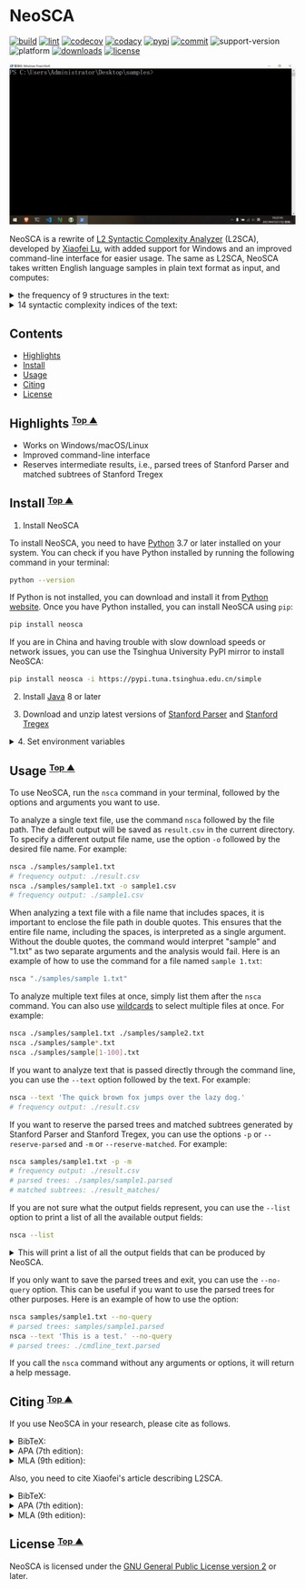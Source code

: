 # NeoSCA

[![build](https://github.com/tanloong/neosca/workflows/build/badge.svg)](https://github.com/tanloong/neosca/actions?query=workflow%3Abuild)
[![lint](https://github.com/tanloong/neosca/workflows/lint/badge.svg)](https://github.com/tanloong/neosca/actions?query=workflow%3ALint)
[![codecov](https://img.shields.io/codecov/c/github/tanloong/neosca)](https://codecov.io/gh/tanloong/neosca)
[![codacy](https://app.codacy.com/project/badge/Grade/6d49b7a0f3ac44b79d6fc6b87b303034)](https://www.codacy.com/gh/tanloong/neosca/dashboard?utm_source=github.com&amp;utm_medium=referral&amp;utm_content=tanloong/neosca&amp;utm_campaign=Badge_Grade)
[![pypi](https://img.shields.io/pypi/v/neosca)](https://pypi.org/project/neosca)
[![commit](https://img.shields.io/github/last-commit/tanloong/neosca)](https://github.com/tanloong/neosca/commits/master)
![support-version](https://img.shields.io/pypi/pyversions/neosca)
![platform](https://img.shields.io/badge/platform-Windows%20%7C%20macOS%20%7C%20Linux-lightgray)
[![downloads](https://img.shields.io/pypi/dm/neosca)](#install)
[![license](https://img.shields.io/github/license/tanloong/neosca)](https://github.com/tanloong/neosca/blob/master/LICENSE.txt)

![](img/testing-on-Windows.gif)

NeoSCA is a rewrite of
[L2 Syntactic Complexity Analyzer](http://personal.psu.edu/xxl13/downloads/l2sca.html) (L2SCA),
developed by
[Xiaofei Lu](http://personal.psu.edu/xxl13/index.html),
with added support for Windows and an improved command-line interface for easier usage.
The same as L2SCA, NeoSCA takes written English language samples in plain text format as input, and computes:

<details>

<summary>
the frequency of 9 structures in the text:
</summary>

1. words (W)
2. sentences (S)
3. verb phrases (VP)
4. clauses (C)
5. T-units (T)
6. dependent clauses (DC)
7. complex T-units (CT)
8. coordinate phrases (CP)
9. complex nominals (CN), and

</details>

<details>

<summary>
14 syntactic complexity indices of the text:
</summary>

1. mean length of sentence (MLS)
2. mean length of T-unit (MLT)
3. mean length of clause (MLC)
4. clauses per sentence (C/S)
5. verb phrases per T-unit (VP/T)
6. clauses per T-unit (C/T)
7. dependent clauses per clause (DC/C)
8. dependent clauses per T-unit (DC/T)
9. T-units per sentence (T/S)
10. complex T-unit ratio (CT/T)
11. coordinate phrases per T-unit (CP/T)
12. coordinate phrases per clause (CP/C)
13. complex nominals per T-unit (CN/T)
14. complex nominals per clause (CP/C)

</details>

## Contents

<!-- vim-markdown-toc GFM -->

* [Highlights](#highlights)
* [Install](#install)
* [Usage](#usage)
* [Citing](#citing)
* [License](#license)

<!-- vim-markdown-toc -->

## <a name="highlights"></a> Highlights <small><sup>[Top ▲](#contents)</sup></small>

* Works on Windows/macOS/Linux
* Improved command-line interface
* Reserves intermediate results, i.e., parsed trees of Stanford Parser and matched subtrees of Stanford Tregex

## <a name="install"></a> Install <small><sup>[Top ▲](#contents)</sup></small>

1. Install NeoSCA

To install NeoSCA, you need to have [Python](https://www.python.org/) 3.7 or later installed on your system. You can check if you have Python installed by running the following command in your terminal:

```sh
python --version
```

If Python is not installed, you can download and install it from [Python website](https://www.python.org/downloads/). Once you have Python installed, you can install NeoSCA using `pip`:

```sh
pip install neosca
```

If you are in China and having trouble with slow download speeds or network issues, you can use the Tsinghua University PyPI mirror to install NeoSCA:

```sh
pip install neosca -i https://pypi.tuna.tsinghua.edu.cn/simple
```

2. Install [Java](https://www.java.com/en/download) 8 or later

3. Download and unzip latest versions of
[Stanford Parser](https://nlp.stanford.edu/software/lex-parser.shtml#Download) and 
[Stanford Tregex](https://nlp.stanford.edu/software/tregex.html#Download)

<details>

<summary>
4. Set environment variables
</summary>

+ Windows:

In the Environment Variables window (press `Windows`+`s`, type *env*, and press `Enter`):

```sh
STANFORD_PARSER_HOME=\path\to\stanford-parser-full-2020-11-17
STANFORD_TREGEX_HOME=\path\to\stanford-tregex-2020-11-17
```

+ Linux/macOS:

```sh
export STANFORD_PARSER_HOME=/path/to/stanford-parser-full-2020-11-17
export STANFORD_TREGEX_HOME=/path/to/stanford-tregex-2020-11-17
```

</details>

## <a name="usage"></a> Usage <small><sup>[Top ▲](#contents)</sup></small>

To use NeoSCA, run the `nsca` command in your terminal, followed by the options and arguments you want to use.

To analyze a single text file, use the command `nsca` followed by the file path. The default output will be saved as `result.csv` in the current directory. To specify a different output file name, use the option `-o` followed by the desired file name. For example:

```sh
nsca ./samples/sample1.txt 
# frequency output: ./result.csv
nsca ./samples/sample1.txt -o sample1.csv 
# frequency output: ./sample1.csv
```

When analyzing a text file with a file name that includes spaces, it is important to enclose the file path in double quotes. This ensures that the entire file name, including the spaces, is interpreted as a single argument. Without the double quotes, the command would interpret "sample" and "1.txt" as two separate arguments and the analysis would fail. Here is an example of how to use the command for a file named `sample 1.txt`:

```sh
nsca "./samples/sample 1.txt"
```

To analyze multiple text files at once, simply list them after the `nsca` command. You can also use [wildcards](https://www.gnu.org/savannah-checkouts/gnu/clisp/impnotes/wildcard.html#wildcard-syntax) to select multiple files at once. For example:

```sh
nsca ./samples/sample1.txt ./samples/sample2.txt
nsca ./samples/sample*.txt 
nsca ./samples/sample[1-100].txt
```

If you want to analyze text that is passed directly through the command line, you can use the `--text` option followed by the text. For example:

```sh
nsca --text 'The quick brown fox jumps over the lazy dog.'
# frequency output: ./result.csv
```

If you want to reserve the parsed trees and matched subtrees generated by Stanford Parser and Stanford Tregex, you can use the options `-p` or `--reserve-parsed` and `-m` or `--reserve-matched`. For example:

```sh
nsca samples/sample1.txt -p -m
# frequency output: ./result.csv
# parsed trees: ./samples/sample1.parsed
# matched subtrees: ./result_matches/
```

If you are not sure what the output fields represent, you can use the `--list` option to print a list of all the available output fields:

```sh
nsca --list
```

<details>

<summary>
This will print a list of all the output fields that can be produced by NeoSCA.
</summary>

```sh
W: words
S: sentences
VP: verb phrases
C: clauses
T: T-units
DC: dependent clauses
CT: complex T-units
CP: coordinate phrases
CN: complex nominals
MLS: mean length of sentence
MLT: mean length of T-unit
MLC: mean length of clause
C/S: clauses per sentence
VP/T: verb phrases per T-unit
C/T: clauses per T-unit
DC/C: dependent clauses per clause
DC/T: dependent clauses per T-unit
T/S: T-units per sentence
CT/T: complex T-unit ratio
CP/T: coordinate phrases per T-unit
CP/C: coordinate phrases per clause
CN/T: complex nominals per T-unit
CN/C: complex nominals per clause
```

</details>

If you only want to save the parsed trees and exit, you can use the `--no-query` option. This can be useful if you want to use the parsed trees for other purposes. Here is an example of how to use the option:

```sh
nsca samples/sample1.txt --no-query
# parsed trees: samples/sample1.parsed
nsca --text 'This is a test.' --no-query
# parsed trees: ./cmdline_text.parsed
```

If you call the `nsca` command without any arguments or options, it will return a help message.

## <a name="citing"></a> Citing <small><sup>[Top ▲](#contents)</sup></small>

If you use NeoSCA in your research, please cite as follows.

<details>

<summary>
BibTeX:
</summary>

```BibTeX
@misc{tan2022neosca,
title        = {NeoSCA: A Rewrite of L2 Syntactic Complexity Analyzer, version 0.0.32},
author       = {Long Tan},
howpublished = {\url{https://github.com/tanloong/neosca}},
year         = {2022}
}
```

</details>

<details>

<summary>
APA (7th edition):
</summary>

<pre>Tan, L. (2022). <i>NeoSCA: A Rewrite of L2 Syntactic Complexity Analyzer</i> (version 0.0.32) [Software]. Github. https://github.com/tanloong/neosca</pre>

</details>

<details>

<summary>
MLA (9th edition):
</summary>

<pre>Tan, Long. <i>NeoSCA: A Rewrite of L2 Syntactic Complexity Analyzer</i>. version 0.0.32, GitHub, 2022, https://github.com/tanloong/neosca.</pre>

</details>

Also, you need to cite Xiaofei's article describing L2SCA.

<details>

<summary>
BibTeX:
</summary>

```BibTeX
@article{lu2010automatic,
title     = {Automatic analysis of syntactic complexity in second language writing},
author    = {Xiaofei Lu},
journal   = {International journal of corpus linguistics},
volume    = {15},
number    = {4},
pages     = {474--496},
year      = {2010},
publisher = {John Benjamins Publishing Company},
doi       = {10.1075/ijcl.15.4.02lu},
}
```

</details>

<details>

<summary>
APA (7th edition):
</summary>

<pre>Lu, X. (2010). Automatic analysis of syntactic complexity in second language writing. <i>International Journal of Corpus Linguistics</i>, 15(4), 474-496.</pre>

</details>

<details>

<summary>
MLA (9th edition):
</summary>

<pre>Lu, Xiaofei. "Automatic Analysis of Syntactic Complexity in Second Language Writing." <i>International Journal of Corpus Linguistics</i>, vol. 15, no. 4, John Benjamins Publishing Company, 2010, pp. 474-96.</pre>

</details>

## <a name="license"></a> License <small><sup>[Top ▲](#contents)</sup></small>

NeoSCA is licensed under the [GNU General Public License version 2](https://github.com/tanloong/neosca/blob/master/LICENSE.txt) or later.
